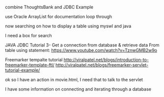 combine 
ThoughtsBank and JDBC Example

use Oracle ArrayList for documentation
loop through

now searching on how to display a table using myswl and java


I need a box for search

JAVA JDBC Tutorial 3- Get a connection
from database & retrieve data From table using statement:
https://www.youtube.com/watch?v=TznwGMB2w9o


Freemarker tempalte tutorial
http://viralpatel.net/blogs/introduction-to-freemarker-template-ftl/
http://viralpatel.net/blogs/freemarker-servlet-tutorial-example/



ok so I have an action in movie.html,
I need that to talk to the servlet

I have some information on connecting
and iterating through a database


